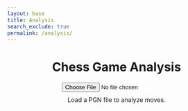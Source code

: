 ```yaml
---
layout: base
title: Analysis
search_exclude: true
permalink: /analysis/
---
```


<link rel="stylesheet"
			href="https://unpkg.com/@chrisoakman/chessboardjs@1.0.0/dist/chessboard-1.0.0.min.css"
			integrity="sha384-q94+BZtLrkL1/ohfjR8c6L+A6qzNH9R2hBLwyoAfu3i/WCvQjzL2RQJ3uNHDISdU"
			crossorigin="anonymous">

<h1 style="text-align:center;">Chess Game Analysis</h1>
<div style="text-align:center; margin-bottom: 10px;">
    <input type="file" id="file-input" accept=".pgn" />
</div>
<div class="container">
    <div id="board-container">
        <div id="board" style="width: 400px; margin: auto;"></div>
        <div id="status" style="text-align:center; margin-top: 10px;">Load a PGN file to analyze moves.</div>
    </div>
</div>

<script src="https://cdnjs.cloudflare.com/ajax/libs/chess.js/0.10.3/chess.min.js"></script>
<script src="https://code.jquery.com/jquery-3.5.1.min.js"
				integrity="sha384-ZvpUoO/+PpLXR1lu4jmpXWu80pZlYUAfxl5NsBMWOEPSjUn/6Z/hRTt8+pR6L4N2"
				crossorigin="anonymous"></script>
<script src="https://unpkg.com/@chrisoakman/chessboardjs@1.0.0/dist/chessboard-1.0.0.min.js"
				integrity="sha384-8Vi8VHwn3vjQ9eUHUxex3JSN/NFqUg3QbPyX8kWyb93+8AC/pPWTzj+nHtbC5bxD"
				crossorigin="anonymous"></script>

<script>
    const board = Chessboard('board', {
        position: 'start',
        draggable: false,
        pieceTheme: 'https://chessboardjs.com/img/chesspieces/wikipedia/{piece}.png',
    });

    const game = new Chess();
    let moveIndex = 0; // Tracks the current move in the PGN
    let moveHistory = [];

    const statusEl = document.getElementById('status');
    const fileInput = document.getElementById('file-input');

    // Handle PGN file upload
    fileInput.addEventListener('change', handleFileUpload);

    function handleFileUpload(event) {
        const file = event.target.files[0];
        const reader = new FileReader();

        reader.onload = function (e) {
            const pgn = e.target.result;

            if (game.load_pgn(pgn)) {
                moveHistory = game.history({ verbose: true });
                moveIndex = 0;
                updateBoard();
                statusEl.textContent = "Use Arrow Keys to navigate moves.";
            } else {
                alert("Invalid PGN file. Please upload a valid PGN file.");
            }
        };

        reader.readAsText(file);
    }

    // Function to update board based on moveIndex
    function updateBoard() {
        game.reset();
        for (let i = 0; i < moveIndex; i++) {
            game.move(moveHistory[i]);
        }
        board.position(game.fen());
    }

    // Handle Arrow Key Navigation
    document.addEventListener('keydown', function (e) {
        if (!moveHistory.length) return;

        if (e.key === 'ArrowRight') {
            if (moveIndex < moveHistory.length) moveIndex++;
            updateBoard();
        } else if (e.key === 'ArrowLeft') {
            if (moveIndex > 0) moveIndex--;
            updateBoard();
        }
    });
</script>
